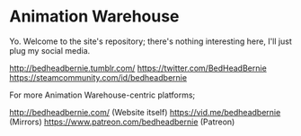 # Animation Warehouse
Yo. Welcome to the site's repository; there's nothing interesting here, I'll just plug my social media.

http://bedheadbernie.tumblr.com/
https://twitter.com/BedHeadBernie
https://steamcommunity.com/id/bedheadbernie

For more Animation Warehouse-centric platforms;

http://bedheadbernie.com/ (Website itself)
https://vid.me/bedheadbernie (Mirrors)
https://www.patreon.com/bedheadbernie (Patreon)



